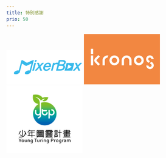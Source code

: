 ```yaml
---
title: 特別感謝
prio: 50
---
```


<img alt="MixerBox Logo" src="/mixerbox.png" style="width: 30%; min-width: 200px;" />
<img alt="Kronos Logo" src="/kronos.jpg" style="width: 30%; min-width: 200px;" />
<img alt="YTP Logo" src="/ytp_02.jpg" style="width: 30%; min-width: 200px;" />
